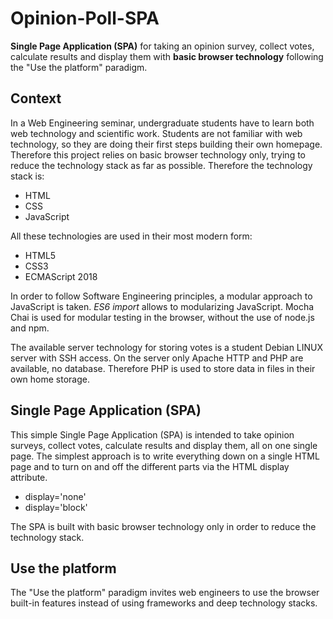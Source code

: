 # Opinion-Poll-SPA
**Single Page Application (SPA)** for taking an opinion survey, collect votes, calculate results and display them with **basic browser technology** following the "Use the platform" paradigm.

## Context
In a Web Engineering seminar, undergraduate students have to learn both web technology and scientific work. Students are not familiar with web technology, so they are doing their first steps building their own homepage. Therefore this project relies on basic browser technology only, trying to reduce the technology stack as far as possible. Therefore the technology stack is:
* HTML
* CSS
* JavaScript

All these technologies are used in their most modern form:
* HTML5
* CSS3
* ECMAScript 2018 

In order to follow Software Engineering principles, a modular approach to JavaScript is taken. _ES6 import_ allows to modularizing JavaScript. Mocha Chai is used for modular testing in the browser, without the use of node.js and npm. 

The available server technology for storing votes is a student Debian LINUX server with SSH access. On the server only Apache HTTP and PHP are available, no database. Therefore PHP is used to store data in files in their own home storage. 

## Single Page Application (SPA) 
This simple Single Page Application (SPA) is intended to take opinion surveys, collect votes, calculate results and display them, all on one single page. The simplest approach is to write everything down on a single HTML page and to turn on and off the different parts via the HTML display attribute.
* display='none'
* display='block'

The SPA is built with basic browser technology only in order to reduce the technology stack.  

## Use the platform
The "Use the platform" paradigm invites web engineers to use the browser built-in features instead of using frameworks and deep technology stacks. 
